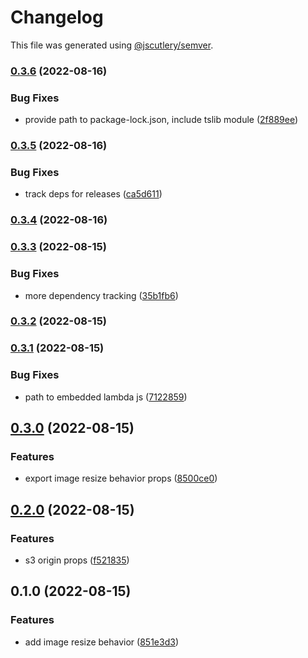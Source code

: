 # Changelog

This file was generated using [@jscutlery/semver](https://github.com/jscutlery/semver).

### [0.3.6](https://github.com/justicointeractive/ji-constructs/compare/image-resize-behavior-0.3.5...image-resize-behavior-0.3.6) (2022-08-16)


### Bug Fixes

* provide path to package-lock.json, include tslib module ([2f889ee](https://github.com/justicointeractive/ji-constructs/commit/2f889eec1093e53826b1918ba00da25e61c6e92b))

### [0.3.5](https://github.com/justicointeractive/ji-constructs/compare/image-resize-behavior-0.3.4...image-resize-behavior-0.3.5) (2022-08-16)


### Bug Fixes

* track deps for releases ([ca5d611](https://github.com/justicointeractive/ji-constructs/commit/ca5d611712fcce34340866388f56f3dec6356869))

### [0.3.4](https://github.com/justicointeractive/ji-constructs/compare/image-resize-behavior-0.3.3...image-resize-behavior-0.3.4) (2022-08-16)

### [0.3.3](https://github.com/justicointeractive/ji-constructs/compare/image-resize-behavior-0.3.2...image-resize-behavior-0.3.3) (2022-08-15)


### Bug Fixes

* more dependency tracking ([35b1fb6](https://github.com/justicointeractive/ji-constructs/commit/35b1fb6ac875496837e8f57a3a35c3f5281679cd))

### [0.3.2](https://github.com/justicointeractive/ji-constructs/compare/image-resize-behavior-0.3.1...image-resize-behavior-0.3.2) (2022-08-15)

### [0.3.1](https://github.com/justicointeractive/ji-constructs/compare/image-resize-behavior-0.3.0...image-resize-behavior-0.3.1) (2022-08-15)


### Bug Fixes

* path to embedded lambda js ([7122859](https://github.com/justicointeractive/ji-constructs/commit/7122859f382a657949f79d49473359f55dab28e3))

## [0.3.0](https://github.com/justicointeractive/ji-constructs/compare/image-resize-behavior-0.2.0...image-resize-behavior-0.3.0) (2022-08-15)


### Features

* export image resize behavior props ([8500ce0](https://github.com/justicointeractive/ji-constructs/commit/8500ce084f9a491cd3dfe05d05eaf9c4feaeec0d))

## [0.2.0](https://github.com/justicointeractive/ji-constructs/compare/image-resize-behavior-0.1.0...image-resize-behavior-0.2.0) (2022-08-15)


### Features

* s3 origin props ([f521835](https://github.com/justicointeractive/ji-constructs/commit/f5218358caa3b504e53b6bfa13ae59fba88840ad))

## 0.1.0 (2022-08-15)


### Features

* add image resize behavior ([851e3d3](https://github.com/justicointeractive/ji-constructs/commit/851e3d3430b6af68d3d97d34d9d9452ba6e27f17))
